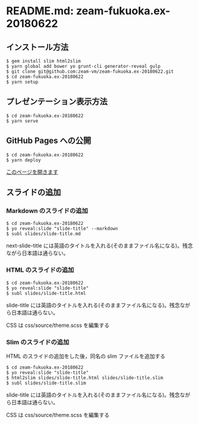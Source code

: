# README.md: zeam-fukuoka.ex-20180622

## インストール方法

```
$ gem install slim html2slim
$ yarn global add bower yo grunt-cli generator-reveal gulp
$ git clone git@github.com:zeam-vm/zeam-fukuoka.ex-20180622.git
$ cd zeam-fukuoka.ex-20180622
$ yarn setup
```

## プレゼンテーション表示方法

```
$ cd zeam-fukuoka.ex-20180622
$ yarn serve
```

## GitHub Pages への公開

```
$ cd zeam-fukuoka.ex-20180622
$ yarn deploy
```

[このページを開きます](https://zeam-vm.github.io/zeam-fukuoka.ex-20180622/)

## スライドの追加

### Markdown のスライドの追加

```
$ cd zeam-fukuoka.ex-20180622
$ yo reveal:slide "slide-title" --markdown
$ subl slides/slide-title.md
```

next-slide-title には英語のタイトルを入れる(そのままファイル名になる)。残念ながら日本語は通らない。

### HTML のスライドの追加

```
$ cd zeam-fukuoka.ex-20180622
$ yo reveal:slide "slide-title"
$ subl slides/slide-title.html
```

slide-title には英語のタイトルを入れる(そのままファイル名になる)。残念ながら日本語は通らない。

CSS は css/source/theme.scss を編集する

### Slim のスライドの追加

HTML のスライドの追加をした後，同名の slim ファイルを追加する

```
$ cd zeam-fukuoka.ex-20180622
$ yo reveal:slide "slide-title"
$ html2slim slides/slide-title.html slides/slide-title.slim
$ subl slides/slide-title.slim
```

slide-title には英語のタイトルを入れる(そのままファイル名になる)。残念ながら日本語は通らない。

CSS は css/source/theme.scss を編集する
